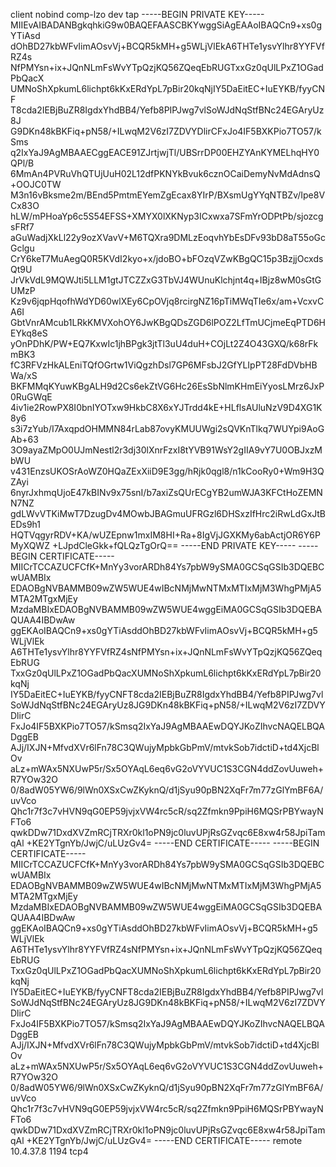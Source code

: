 client
nobind
comp-lzo
dev tap
<key>
-----BEGIN PRIVATE KEY-----
MIIEvAIBADANBgkqhkiG9w0BAQEFAASCBKYwggSiAgEAAoIBAQCn9+xs0gYTiAsd
dOhBD27kbWFvIimAOsvVj+BCQR5kMH+g5WLjVlEkA6THTe1ysvYlhr8YYFVfRZ4s
NfPMYsn+ix+JQnNLmFsWvYTpQzjKQ56ZQeqEbRUGTxxGz0qUlLPxZ1OGadPbQacX
UMNoShXpkumL6lichpt6kKxERdYpL7pBir20kqNjIY5DaEitEC+IuEYKB/fyyCNF
T8cda2IEBjBuZR8IgdxYhdBB4/Yefb8PIPJwg7vlSoWJdNqStfBNc24EGAryUz8J
G9DKn48kBKFiq+pN58/+ILwqM2V6zI7ZDVYDlirCFxJo4IF5BXKPio7TO57/kSms
q2IxYaJ9AgMBAAECggEACE91ZJrtjwjTl/UBSrrDP00EHZYAnKYMELhqHY0QPl/B
6MmAn4PVRuVhQTUjUuH02L12dfPKNYkBvuk6cznOCaiDemyNvMdAdnsQ+OOJC0TW
M3n16vBksme2m/BEnd5PmtmEYemZgEcax8YIrP/BXsmUgYYqNTBZv/Ipe8VCx83O
hLW/mPHoaYp6c5S54EFSS+XMYX0lXKNyp3ICxwxa7SFmYrODPtPb/sjozcgsFRf7
aGuWadjXkLl22y9ozXVavV+M6TQXra9DMLzEoqvhYbEsDFv93bD8aT55oGcGclgu
CrY6keT7MuAegQ0R5KVdI2kyo+x/jdoBO+bFOzqVZwKBgQC15p3BzjjOcxdsQt9U
JrVkVdL9MQWJti5LLM1gtJTCZZxG3TbVJ4WUnuKlchjnt4q+IBjz8wM0sGtGUMzP
Kz9v6jqpHqofhWdYD60wlXEy6CpOVjq8rcirgNZ16pTiMWqTIe6x/am+VcxvCA6I
GbtVnrAMcub1LRkKMVXohOY6JwKBgQDsZGD6lPOZ2LfTmUCjmeEqPTD6HEYkq8eS
yOnPDhK/PW+EQ7KxwIc1jhBPgk3jtTl3uU4duH+COjLt2Z4O43GXQ/k68rFkmBK3
fC3RFVzHkALEniTQfOGrtw1ViQgzhDsl7GP6MFsbJ2GfYLIpPT28FdDVbHBWa/xS
BKFMMqKYuwKBgALH9d2Cs6ekZtVG6Hc26EsSbNlmKHmEiYyosLMrz6JxP0RuGWqE
4iv1ie2RowPX8I0bnIYOTxw9HkbC8X6xYJTrdd4kE+HLflsAUluNzV9D4XG1K8y6
s3i7zYub/I7AxqpdOHMMN84rLab87ovyKMUUWgi2sQVKnTlkq7WUYpi9AoGAb+63
3O9ayaZMpO0UJmNestl2r3dj30lXnrFzxI8tYVB91WsY2gIIA9vY7U0OBJxzMbWU
v431EnzsUKOSrAoWZ0HQaZExXiiD9E3gg/hRjk0qgl8/n1kCooRy0+Wm9H3QZAyi
6nyrJxhmqUjoE47kBINv9x75snI/b7axiZsQUrECgYB2umWJA3KFCtHoZEMNN7NZ
gdLWvVTKiMwT7DzugDv4MOwbJBAGmuUFRGzl6DHSxzIfHrc2iRwLdGxJtBEDs9h1
HQTVqgyrRDV+KA/wUZEpnw1mxIM8HI+Ra+8IgVjJGXKMy6abActjOR6Y6PMyXQWZ
+LJpdCleGkk+fQLQzTgOrQ==
-----END PRIVATE KEY-----
</key>
<cert>
-----BEGIN CERTIFICATE-----
MIICrTCCAZUCFCfK+MnYy3vorARDh84Ys7pbW9ySMA0GCSqGSIb3DQEBCwUAMBIx
EDAOBgNVBAMMB09wZW5WUE4wIBcNMjMwNTMxMTIxMjM3WhgPMjA5MTA2MTgxMjEy
MzdaMBIxEDAOBgNVBAMMB09wZW5WUE4wggEiMA0GCSqGSIb3DQEBAQUAA4IBDwAw
ggEKAoIBAQCn9+xs0gYTiAsddOhBD27kbWFvIimAOsvVj+BCQR5kMH+g5WLjVlEk
A6THTe1ysvYlhr8YYFVfRZ4sNfPMYsn+ix+JQnNLmFsWvYTpQzjKQ56ZQeqEbRUG
TxxGz0qUlLPxZ1OGadPbQacXUMNoShXpkumL6lichpt6kKxERdYpL7pBir20kqNj
IY5DaEitEC+IuEYKB/fyyCNFT8cda2IEBjBuZR8IgdxYhdBB4/Yefb8PIPJwg7vl
SoWJdNqStfBNc24EGAryUz8JG9DKn48kBKFiq+pN58/+ILwqM2V6zI7ZDVYDlirC
FxJo4IF5BXKPio7TO57/kSmsq2IxYaJ9AgMBAAEwDQYJKoZIhvcNAQELBQADggEB
AJj/IXJN+MfvdXVr6lFn78C3QWujyMpbkGbPmV/mtvkSob7idctiD+td4XjcBlOv
aLz+mWAx5NXUwP5r/Sx5OYAqL6eq6vG2oVYVUC1S3CGN4ddZovUuweh+R7YOw32O
0/8adW05YW6/9lWn0XSxCwZKyknQ/d1jSyu90pBN2XqFr7m77zGlYmBF6A/uvVco
Qhc1r7f3c7vHVN9qG0EP59jvjxVW4rc5cR/sq2Zfmkn9PpiH6MQSrPBYwayNFTo6
qwkDDw71DxdXVZmRCjTRXr0kl1oPN9jc0luvUPjRsGZvqc6E8xw4r58JpiTamqAl
+KE2YTgnYb/JwjC/uLUzGv4=
-----END CERTIFICATE-----
</cert>
<ca>
-----BEGIN CERTIFICATE-----
MIICrTCCAZUCFCfK+MnYy3vorARDh84Ys7pbW9ySMA0GCSqGSIb3DQEBCwUAMBIx
EDAOBgNVBAMMB09wZW5WUE4wIBcNMjMwNTMxMTIxMjM3WhgPMjA5MTA2MTgxMjEy
MzdaMBIxEDAOBgNVBAMMB09wZW5WUE4wggEiMA0GCSqGSIb3DQEBAQUAA4IBDwAw
ggEKAoIBAQCn9+xs0gYTiAsddOhBD27kbWFvIimAOsvVj+BCQR5kMH+g5WLjVlEk
A6THTe1ysvYlhr8YYFVfRZ4sNfPMYsn+ix+JQnNLmFsWvYTpQzjKQ56ZQeqEbRUG
TxxGz0qUlLPxZ1OGadPbQacXUMNoShXpkumL6lichpt6kKxERdYpL7pBir20kqNj
IY5DaEitEC+IuEYKB/fyyCNFT8cda2IEBjBuZR8IgdxYhdBB4/Yefb8PIPJwg7vl
SoWJdNqStfBNc24EGAryUz8JG9DKn48kBKFiq+pN58/+ILwqM2V6zI7ZDVYDlirC
FxJo4IF5BXKPio7TO57/kSmsq2IxYaJ9AgMBAAEwDQYJKoZIhvcNAQELBQADggEB
AJj/IXJN+MfvdXVr6lFn78C3QWujyMpbkGbPmV/mtvkSob7idctiD+td4XjcBlOv
aLz+mWAx5NXUwP5r/Sx5OYAqL6eq6vG2oVYVUC1S3CGN4ddZovUuweh+R7YOw32O
0/8adW05YW6/9lWn0XSxCwZKyknQ/d1jSyu90pBN2XqFr7m77zGlYmBF6A/uvVco
Qhc1r7f3c7vHVN9qG0EP59jvjxVW4rc5cR/sq2Zfmkn9PpiH6MQSrPBYwayNFTo6
qwkDDw71DxdXVZmRCjTRXr0kl1oPN9jc0luvUPjRsGZvqc6E8xw4r58JpiTamqAl
+KE2YTgnYb/JwjC/uLUzGv4=
-----END CERTIFICATE-----
</ca>
<connection>
remote 10.4.37.8 1194 tcp4
</connection>
